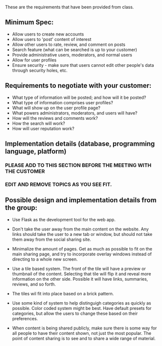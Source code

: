 These are the requirements that have been provided from class.

## Minimum Spec:

* Allow users to create new accounts
* Allow users to 'post' content of interest
* Allow other users to rate, review, and comment on posts
* Search feature (what can be searched is up to your customer)
* Provide administrative users, moderators, and normal users
* Allow for user profiles
* Ensure security - make sure that users cannot edit other people's data through
  security holes, etc.

## Requirements to negotiate with your customer:

* What type of information will be posted; and how will it be posted?
* What type of information comprises user profiles?
* What will show up on the user profile page?
* What powers administrators, moderators, and users will have?
* How will the reviews and comments work?
* How the search will work?
* How will user reputation work?

## Implementation details (database, programming language, platform)

### PLEASE ADD TO THIS SECTION BEFORE THE MEETING WITH THE CUSTOMER

### EDIT AND REMOVE TOPICS AS YOU SEE FIT.

## Possible design and implementation details from the group:

* Use Flask as the development tool for the web app.

* Don't take the user away from the main content on the website. Any links
  should take the user to a new tab or window, but should not take them away
  from the social sharing site.

* Minimalize the amount of pages. Get as much as possible to fit on the main
  sharing page, and try to incorporate overlay windows instead of directing to
  a whole new screen.

* Use a tile based system. The front of the tile will have a preview or 
  thumbnail of the content. Selecting that tile will flip it and reveal more
  information on the other side. Possible it will have links, summaries,
  reviews, and so forth.

* The tiles wil fit into place based on a brick pattern.

* Use some kind of system to help distinguigh categories as quickly as possible.
  Color coded system might be best. Have default presets for categories, but
  allow the users to change these based on their preferences.

* When content is being shared publicly, make sure there is some way for all
  people to have their content shown, not just the most popular. The point of
  content sharing is to see and to share a wide range of material.
